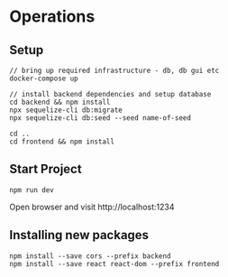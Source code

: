 
# Operations

## Setup
```
// bring up required infrastructure - db, db gui etc
docker-compose up               

// install backend dependencies and setup database
cd backend && npm install         
npx sequelize-cli db:migrate
npx sequelize-cli db:seed --seed name-of-seed

cd ..
cd frontend && npm install
```

## Start Project
```
npm run dev
```
Open browser and visit http://localhost:1234

## Installing new packages
```
npm install --save cors --prefix backend
npm install --save react react-dom --prefix frontend 
```